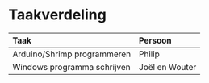 # Taakverdeling

Taak                          |Persoon
:-----------------------------|:-------------
Arduino/Shrimp programmeren   |Philip
Windows programma schrijven   |Joël en Wouter

